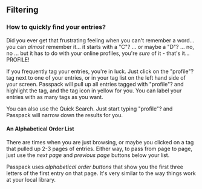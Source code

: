 ## Filtering

### How to quickly find your entries?

Did you ever get that frustrating feeling when you can't remember a word... you can _almost_ remember it... it starts with a "C"? ... or maybe a "D"? ... no, no ... but it has to do with your online profiles, you're _sure_ of it - that's it... PROFILE!

If you frequently tag your entries, you're in luck. Just click on the "profile"? tag next to one of your entries, or in your tag list on the left hand side of your screen. Passpack will pull up all entries tagged with "profile"? and highlight the tag, and the tag icon in yellow for you. You can label your entries with as many tags as you want.

You can also use the Quick Search. Just start typing "profile"? and Passpack will narrow down the results for you.

#### An Alphabetical Order List

There are times when you are just browsing, or maybe you clicked on a tag that pulled up 2-3 pages of entries. Either way, to pass from page to page, just use the _next_ _page_ and _previous page_ buttons below your list.

Passpack uses _alphabetical order buttons_ that show you the first three letters of the first entry on that page. It's very similar to the way things work at your local library.

